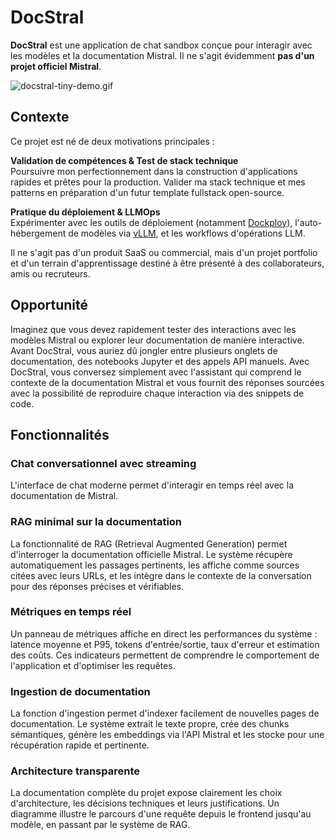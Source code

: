 # DocStral

**DocStral** est une application de chat sandbox conçue pour interagir avec les modèles et la documentation Mistral. Il ne s'agit évidemment **pas d'un projet officiel Mistral**.

![docstral-tiny-demo.gif](/docstral/docstral-tiny-demo.gif)

## Contexte

Ce projet est né de deux motivations principales :

**Validation de compétences & Test de stack technique**  
Poursuivre mon perfectionnement dans la construction d'applications rapides et prêtes pour la production. Valider ma stack technique et mes patterns en préparation d'un futur template fullstack open-source.

**Pratique du déploiement & LLMOps**  
Expérimenter avec les outils de déploiement (notamment [Dockploy](https://dockploy.com)), l'auto-hébergement de modèles via [vLLM](https://github.com/vllm-project/vllm), et les workflows d'opérations LLM.

Il ne s'agit pas d'un produit SaaS ou commercial, mais d'un projet portfolio et d'un terrain d'apprentissage destiné à être présenté à des collaborateurs, amis ou recruteurs.

## Opportunité

Imaginez que vous devez rapidement tester des interactions avec les modèles Mistral ou explorer leur documentation de manière interactive. Avant DocStral, vous auriez dû jongler entre plusieurs onglets de documentation, des notebooks Jupyter et des appels API manuels. Avec DocStral, vous conversez simplement avec l'assistant qui comprend le contexte de la documentation Mistral et vous fournit des réponses sourcées avec la possibilité de reproduire chaque interaction via des snippets de code.

## Fonctionnalités

### Chat conversationnel avec streaming

L'interface de chat moderne permet d'interagir en temps réel avec la documentation de Mistral.

### RAG minimal sur la documentation

La fonctionnalité de RAG (Retrieval Augmented Generation) permet d'interroger la documentation officielle Mistral. Le système récupère automatiquement les passages pertinents, les affiche comme sources citées avec leurs URLs, et les intègre dans le contexte de la conversation pour des réponses précises et vérifiables.

### Métriques en temps réel

Un panneau de métriques affiche en direct les performances du système : latence moyenne et P95, tokens d'entrée/sortie, taux d'erreur et estimation des coûts. Ces indicateurs permettent de comprendre le comportement de l'application et d'optimiser les requêtes.

### Ingestion de documentation

La fonction d'ingestion permet d'indexer facilement de nouvelles pages de documentation. Le système extrait le texte propre, crée des chunks sémantiques, génère les embeddings via l'API Mistral et les stocke pour une récupération rapide et pertinente.

### Architecture transparente

La documentation complète du projet expose clairement les choix d'architecture, les décisions techniques et leurs justifications. Un diagramme illustre le parcours d'une requête depuis le frontend jusqu'au modèle, en passant par le système de RAG.
